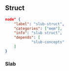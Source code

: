 ## Struct



```json
node" {
    "label": "slub-struct",
    "categories": ["mem"],
    "info": "slub struct",
    "depends": [
            "slub-concepts"
    ]
}
```



### Slab
